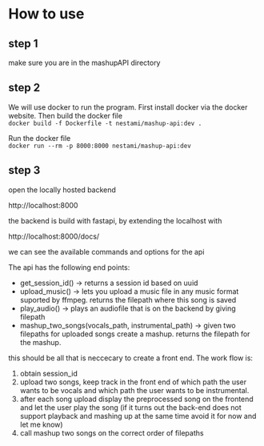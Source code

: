 # How to use

## step 1
make sure you are in the mashupAPI directory 


## step 2
We will use docker to run the program. First install docker via the docker website.
Then build the docker file \
``
docker build -f Dockerfile -t nestami/mashup-api:dev .
``

Run the docker file \
``
docker run --rm -p 8000:8000 nestami/mashup-api:dev  
``

## step 3
open the locally hosted backend 

http://localhost:8000 

the backend is build with fastapi, by extending the localhost with 

http://localhost:8000/docs/ 

we can see the available commands and options for the api 

The api has the following end points:
- get_session_id() -> returns a session id based on uuid
- upload_music() -> lets you upload a music file in any music format suported by ffmpeg. returns the filepath where this song is saved
- play_audio() -> plays an audiofile that is on the backend by giving filepath
- mashup_two_songs(vocals_path, instrumental_path) -> given two filepaths for uploaded songs create a mashup. returns the filepath for the mashup.


this should be all that is neccecary to create a front end. The work flow is:
1. obtain session_id
2. upload two songs, keep track in the front end of which path the user wants to be vocals and which path the user wants to be instrumental.
3. after each song upload display the preprocessed song on the frontend and let the user play the song (if it turns out the back-end does not support playback and mashing up at the same time avoid it for now and let me know) 
3. call mashup two songs on the correct order of filepaths
